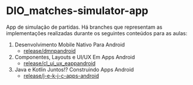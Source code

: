 # DIO_matches-simulator-app

App de simulação de partidas.
Há branches que representam as implementações realizadas durante os seguintes conteúdos para as aulas:

1. Desenvolvimento Mobile Nativo Para Android
   - [release/dmnpandroid](https://github.com/Josius/DIO_matches-simulator-app/tree/release/dmnpandroid)
2. Componentes, Layouts e UI/UX Em Apps Android
   - [release/cl_ui_ux_eappandroid](https://github.com/Josius/DIO_matches-simulator-app/tree/release/cl_ui_ux_eappandroid)
3. Java e Kotlin Juntos!? Construindo Apps Android
   - [release/j-e-k-j-c-apps-android](https://github.com/Josius/DIO_matches-simulator-app/tree/release/j-e-k-j-c-apps-android)
